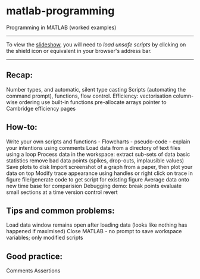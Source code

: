 # matlab-programming
Programming in MATLAB (worked examples)

---

To view the [slideshow], you will need to *load unsafe scripts* by clicking on the shield icon
or equivalent in your browser's address bar.

[slideshow]: https://gcapes.github.io/matlab-programming/

---

Recap:
------
Number types, and automatic, silent type casting
Scripts (automating the command prompt), functions, flow control.
Efficiency:
	vectorisation
	column-wise ordering
	use built-in functions
	pre-allocate arrays
	pointer to Cambridge efficiency pages

How-to:
--------
Write your own scripts and functions
	- Flowcharts
	- pseudo-code
	- explain your intentions using comments
Load data from a directory of text files using a loop
Process data in the workspace:
	extract sub-sets of data
	basic statistics
	remove bad data points (spikes, drop-outs, implausible values)
Save plots to disk
Import screenshot of a graph from a paper, then plot your data on top
Modify trace appearance using handles or right click on trace in figure
	file/generate code to get script for existing figure
Average data onto new time base for comparision
Debugging demo:
	break points
	evaluate small sections at a time
	version control revert

Tips and common problems:
------------------------
Load data window remains open after loading data (looks like nothing has happened if maximised)
Close MATLAB - no prompt to save workspace variables; only modified scripts


Good practice:
--------------
Comments
Assertions

